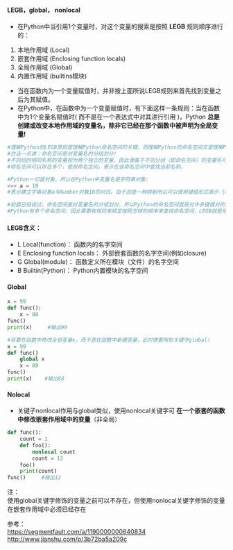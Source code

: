 #### LEGB，global， nonlocal
- 在Python中当引用1个变量时，对这个变量的搜索是按照 **LEGB** 规则顺序进行的：  
1. 本地作用域 (Local)  
2. 嵌套作用域 (Enclosing function locals)  
3. 全局作用域 (Global)  
4. 内置作用域 (builtins模块)  
- 当在函数内为一个变量赋值时，并非按上面所说LEGB规则来首先找到变量之后为其赋值。
- 在Python中，在函数中为一个变量赋值时，有下面这样一条规则：当在函数中为1个变量名赋值时( 而不是在一个表达式中对其进行引用 )，Python **总是创建或改变本地作用域的变量名，除非它已经在那个函数中被声明为全局变量!**

```python
#理解Python的LEGB原则是理解Python命名空间的关键，而理解Python的命名空间又是理解Python中许多语法规定的关键。#所以Python的LEGB原则就成为Python中一个非常核心的内容
#白话一点讲：命名空间是对变量名的分组划分!
#不同组的相同名称的变量视为两个独立的变量，因此隶属于不同分组（即命名空间）的变量名可以重复。
#命名空间可以存在多个，使用命名空间，表示在该命名空间中查找当前名称。

#Python一切皆对象，所以在Python中变量名是字符串对象:
>>> a = 10
#表示建立字串对象a与Number对象10的对应。由于这是一种映射所以可以使用键值形式表示 {name : object}。

#前面已经说过，命名空间是对变量名的分组划分，所以Python的命名空间就是对许多键值对的分组划分，即键值对的集合，因此：Python的命名空间是一个字典，字典内保存了变量名称与对象之间的映射关系
#Python有多个命名空间，因此需要有规则来规定按照怎样的顺序来查找命名空间，LEGB就是用来规定命名空间查找顺序的规则。

```

#### LEGB含义： 

*  L Local(function)：  函数内的名字空间
*  E Enclosing function locals：    外部嵌套函数的名字空间(例如closure)
*  G Global(module)：   函数定义所在模块（文件）的名字空间
*  B Builtin(Python)：  Python内置模块的名字空间

#### Global
```python
x = 99
def func():
    x = 88
func()
print(x)     #输出99

#若要在函数中修改全局变量x，而不是在函数中新建变量，此时便要用到关键字global!
x = 99
def func()
    global x
    x = 88
func()
print(x)    #输出88
```

#### Nolocal
* 关键子nonlocal作用与global类似，使用nonlocal关键字可 **在一个嵌套的函数中修改嵌套作用域中的变量**（非全局）
```python
def func():
    count = 1
    def foo():
        nonlocal count
        count = 12
    foo()
    print(count)
func()     #输出12
```

注：  
使用global关键字修饰的变量之前可以不存在，但使用nonlocal关键字修饰的变量在嵌套作用域中必须已经存在

参考：  
https://segmentfault.com/a/1190000000640834  
http://www.jianshu.com/p/3b72ba5a209c

